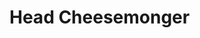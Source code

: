 # Head Cheesemonger

<!---
zeroward/zeroward is a ✨ special ✨ repository because its `README.md` (this file) appears on your GitHub profile.
You can click the Preview link to take a look at your changes.
--->
